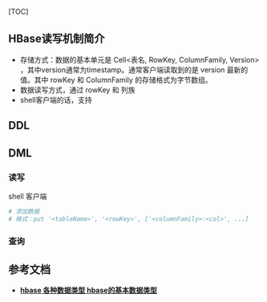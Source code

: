 [TOC]



## HBase读写机制简介

- 存储方式：数据的基本单元是 Cell<表名, RowKey, ColumnFamily, Version> ，其中version通常为timestamp。通常客户端读取到的是 version 最新的值。其中 rowKey 和 ColumnFamily 的存储格式为字节数组。
- 数据读写方式，通过 rowKey 和 列族
- shell客户端的话，支持



## DDL





## DML

### 读写

shell 客户端

```bash
# 添加数据
# 格式：put '<tableName>', '<rowKey>', ['<columnFamily>:<col>', ...]
```





### 查询



## 参考文档

- [**hbase 各种数据类型 hbase的基本数据类型**](https://blog.51cto.com/u_16099213/6801750)